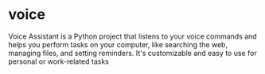 # voice
Voice Assistant is a Python project that listens to your voice commands and helps you perform tasks on your computer, like searching the web, managing files, and setting reminders. It's customizable and easy to use for personal or work-related tasks
